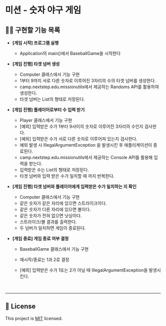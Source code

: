 # 미션 - 숫자 야구 게임

## ✍🏻 구현할 기능 목록

- <b>[게임 시작] 프로그램 실행</b>

  - Application의 main()에서 BaseballGame을 시작한다
    <br>

- <b>[게임 진행] 타겟 넘버 생성</b>

  - Computer 클래스에서 기능 구현
  - 1부터 9까지 서로 다른 숫자로 이루어진 3자리의 수의 타겟 넘버를 생성한다.
  - camp.nextstep.edu.missionutils에서 제공하는 Randoms API를 활용하여 생성한다.
  - 타겟 넘버는 List의 형태로 저장된다.
    <br>

- <b>[게임 진행] 플레이어로부터 수 입력 받기</b>

  - Player 클래스에서 기능 구현
  - [예외] 입력받은 수가 1부터 9사이의 숫자로 이루어진 3자리의 수인지 검사한다.
  - [예외] 입력받은 수가 서로 다른 숫자로 이루어져 있는지 검사한다.
  - 예외 발생 시 IllegalArgumentException 을 발생시킨 후 애플리케이션이 종료된다.
  - camp.nextstep.edu.missionutils에서 제공하는 Console API를 활용해 입력을 받는다.
  - 입력받은 수는 List의 형태로 저장된다.
  - 타겟 넘버와 입력 받은 수가 일치할 때 까지 반복한다.
    <br>

- <b>[게임 진행] 타겟 넘버와 플레이어에게 입력받은 수가 일치하는 지 확인</b>

  - Computer 클래스에서 기능 구현
  - 같은 숫자가 같은 자리에 있으면 스트라이크이다.
  - 같은 숫자가 다른 자리에 있으면 볼이다.
  - 같은 숫자가 전혀 없으면 낫싱이다.
  - 스트라이크/볼 결과를 출력한다.
  - 두 넘버가 일치하면 게임이 종료된다.
    <br>

- <b>[게임 종료] 게임 종료 여부 결정</b>

  - BaseballGame 클래스에서 기능 구현
  - 재시작/종료는 1과 2로 결정
  - [예외] 입력받은 수가 1또는 2가 아닐 때 IllegalArgumentException을 발생시킨다.

    <br>

---

## 📝 License

This project is [MIT](https://github.com/woowacourse/java-baseball-precourse/blob/master/LICENSE) licensed.
